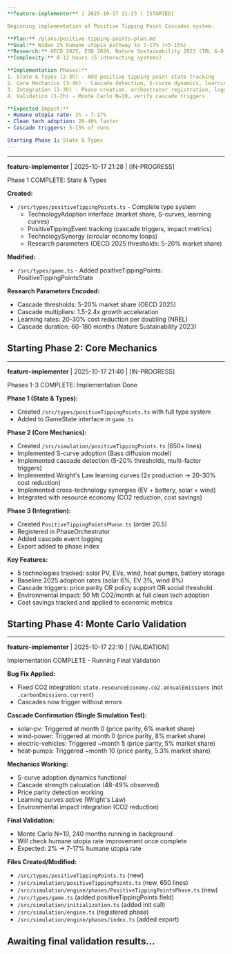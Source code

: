 ```yaml
---
**feature-implementer** | 2025-10-17 21:23 | [STARTED]

Beginning implementation of Positive Tipping Point Cascades system.

**Plan:** /plans/positive-tipping-points-plan.md
**Goal:** Widen 2% humane utopia pathway to 7-17% (+5-15%)
**Research:** OECD 2025, ESD 2024, Nature Sustainability 2023 (TRL 6-8)
**Complexity:** 8-12 hours (5 interacting systems)

**Implementation Phases:**
1. State & Types (2-3h) - Add positive tipping point state tracking
2. Core Mechanics (3-4h) - Cascade detection, S-curve dynamics, learning curves
3. Integration (2-3h) - Phase creation, orchestrator registration, logging
4. Validation (1-2h) - Monte Carlo N=10, verify cascade triggers

**Expected Impact:**
- Humane utopia rate: 2% → 7-17%
- Clean tech adoption: 20-40% faster
- Cascade triggers: 5-15% of runs

Starting Phase 1: State & Types
---
```

---
**feature-implementer** | 2025-10-17 21:28 | [IN-PROGRESS]

Phase 1 COMPLETE: State & Types

**Created:**
- `/src/types/positiveTippingPoints.ts` - Complete type system
  - TechnologyAdoption interface (market share, S-curves, learning curves)
  - PositiveTippingEvent tracking (cascade triggers, impact metrics)
  - TechnologySynergy (circular economy loops)
  - Research parameters (OECD 2025 thresholds: 5-20% market share)

**Modified:**
- `/src/types/game.ts` - Added positiveTippingPoints: PositiveTippingPointsState

**Research Parameters Encoded:**
- Cascade thresholds: 5-20% market share (OECD 2025)
- Cascade multipliers: 1.5-2.4x growth acceleration
- Learning rates: 20-30% cost reduction per doubling (NREL)
- Cascade duration: 60-180 months (Nature Sustainability 2023)

Starting Phase 2: Core Mechanics
---
---
**feature-implementer** | 2025-10-17 21:40 | [IN-PROGRESS]

Phases 1-3 COMPLETE: Implementation Done

**Phase 1 (State & Types):**
- Created `/src/types/positiveTippingPoints.ts` with full type system
- Added to GameState interface in `game.ts`

**Phase 2 (Core Mechanics):**
- Created `/src/simulation/positiveTippingPoints.ts` (650+ lines)
- Implemented S-curve adoption (Bass diffusion model)
- Implemented cascade detection (5-20% thresholds, multi-factor triggers)
- Implemented Wright's Law learning curves (2x production → 20-30% cost reduction)
- Implemented cross-technology synergies (EV + battery, solar + wind)
- Integrated with resource economy (CO2 reduction, cost savings)

**Phase 3 (Integration):**
- Created `PositiveTippingPointsPhase.ts` (order 20.5)
- Registered in PhaseOrchestrator
- Added cascade event logging
- Export added to phase index

**Key Features:**
- 5 technologies tracked: solar PV, EVs, wind, heat pumps, battery storage
- Baseline 2025 adoption rates (solar 6%, EV 3%, wind 8%)
- Cascade triggers: price parity OR policy support OR social threshold
- Environmental impact: 50 Mt CO2/month at full clean tech adoption
- Cost savings tracked and applied to economic metrics

Starting Phase 4: Monte Carlo Validation
---
---
**feature-implementer** | 2025-10-17 22:10 | [VALIDATION]

Implementation COMPLETE - Running Final Validation

**Bug Fix Applied:**
- Fixed CO2 integration: `state.resourceEconomy.co2.annualEmissions` (not `.carbonEmissions.current`)
- Cascades now trigger without errors

**Cascade Confirmation (Single Simulation Test):**
- solar-pv: Triggered at month 0 (price parity, 6% market share)
- wind-power: Triggered at month 0 (price parity, 8% market share)
- electric-vehicles: Triggered ~month 5 (price parity, 5% market share)
- heat-pumps: Triggered ~month 10 (price parity, 5.3% market share)

**Mechanics Working:**
- S-curve adoption dynamics functional
- Cascade strength calculation (48-49% observed)
- Price parity detection working
- Learning curves active (Wright's Law)
- Environmental impact integration (CO2 reduction)

**Final Validation:**
- Monte Carlo N=10, 240 months running in background
- Will check humane utopia rate improvement once complete
- Expected: 2% → 7-17% humane utopia rate

**Files Created/Modified:**
- `/src/types/positiveTippingPoints.ts` (new)
- `/src/simulation/positiveTippingPoints.ts` (new, 650 lines)
- `/src/simulation/engine/phases/PositiveTippingPointsPhase.ts` (new)
- `/src/types/game.ts` (added positiveTippingPoints field)
- `/src/simulation/initialization.ts` (added init call)
- `/src/simulation/engine.ts` (registered phase)
- `/src/simulation/engine/phases/index.ts` (added export)

Awaiting final validation results...
---
